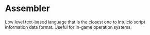 # Assembler

Low level text-based language that is the closest one to Intuicio script information data format. Useful for in-game operation systems.